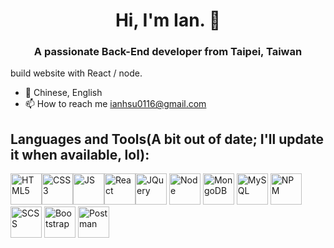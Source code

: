 <h1 align="center">Hi, I'm Ian. 👋</h1>
<h3 align="center">A passionate Back-End developer from Taipei, Taiwan</h3>

build website with React / node.
- 💬 Chinese, English
- 📫 How to reach me ianhsu0116@gmail.com

## Languages and Tools(A bit out of date; I'll update it when available, lol):
<img src="https://user-images.githubusercontent.com/82724318/139090270-850615d3-15c7-49e1-a117-4a5f09d9ef1b.png" alt="HTML5" width="50"/><img src="https://user-images.githubusercontent.com/82724318/139090414-f8b0d55e-fd0d-47c3-8450-a331a33303eb.png" alt="CSS3" width="50"/><img src="https://user-images.githubusercontent.com/82724318/139090800-1154c8ac-74b8-4c12-9684-9b3665860808.png" alt="JS" width="50"/><img src="https://user-images.githubusercontent.com/82724318/139090595-31283478-c683-455f-838a-4740327a7d63.png" alt="React" width="50"/><img src="https://user-images.githubusercontent.com/82724318/139090609-e5d406c1-0947-41f7-a3a2-ab1b7dd82eb4.gif" alt="JQuery" width="50"/> <img src="https://user-images.githubusercontent.com/82724318/139090613-2ec21a6b-1a24-4d2b-9d0e-31884b743ede.png" alt="Node" width="50"/> <img src="https://user-images.githubusercontent.com/82724318/139090616-514a090f-da8e-498d-a89e-54cd1528baf6.jpeg" alt="MongoDB" width="50"/> <img src="https://user-images.githubusercontent.com/82724318/139090592-fc8ae3ce-a664-4591-9ce0-99e18da2bffc.png" alt="MySQL" width="50"/> <img src="https://user-images.githubusercontent.com/82724318/139091590-d84feee1-12b6-4241-a273-9fdbab7bf6d9.png" alt="NPM" width="50"/> <img src="https://user-images.githubusercontent.com/82724318/139090599-dae87c17-f7c4-48ec-90fc-4c0d8f8c042e.jpeg" alt="SCSS" width="50"/> <img src="https://user-images.githubusercontent.com/82724318/139090604-a802e6d3-3c15-4af0-a0e3-1b5338842369.jpeg" alt="Bootstrap" width="50"/> <img src="https://user-images.githubusercontent.com/82724318/139090614-db6b7f11-19e4-4729-a03f-08284294a985.png" alt="Postman" width="50"/>



<!--
**ianhsu0116/ianhsu0116** is a ✨ _special_ ✨ repository because its `README.md` (this file) appears on your GitHub profile.

Here are some ideas to get you started:

- 🔭 I’m currently working on ...
- 🌱 I’m currently learning ...
- 👯 I’m looking to collaborate on ...
- 🤔 I’m looking for help with ...
- 💬 Ask me about ...
- 📫 How to reach me: ...
- 😄 Pronouns: ...
- ⚡ Fun fact: ...
-->
